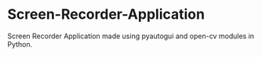 # Screen-Recorder-Application
Screen Recorder Application made using pyautogui and open-cv modules in Python.

